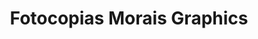 ---
title: "Fotocopias Morais Graphics"
url: /madrid/fotocopias-morais-graphics/
shop: material de oficina
---